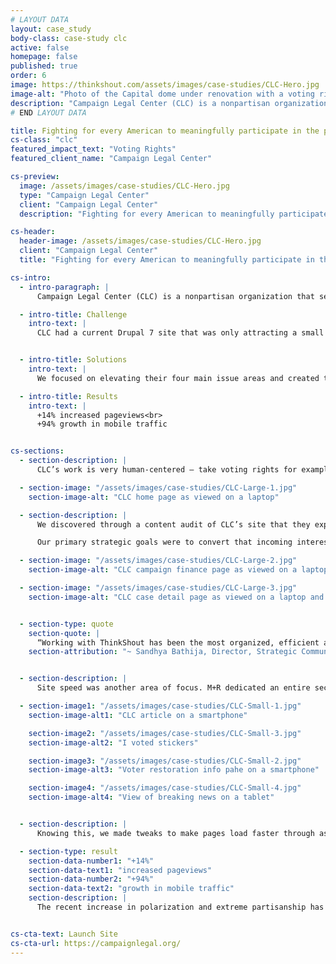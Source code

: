 ```yaml
---
# LAYOUT DATA
layout: case_study
body-class: case-study clc
active: false
homepage: false
published: true
order: 6
image: https://thinkshout.com/assets/images/case-studies/CLC-Hero.jpg
image-alt: "Photo of the Capital dome under renovation with a voting rights sign in the foreground"
description: "Campaign Legal Center (CLC) is a nonpartisan organization that seeks to protect our democracy by fighting for the right of all Americans to participate in our political process."
# END LAYOUT DATA

title: Fighting for every American to meaningfully participate in the political process
cs-class: "clc"
featured_impact_text: "Voting Rights"
featured_client_name: "Campaign Legal Center"

cs-preview:
  image: /assets/images/case-studies/CLC-Hero.jpg
  type: "Campaign Legal Center"
  client: "Campaign Legal Center"
  description: "Fighting for every American to meaningfully participate in the political process."

cs-header:
  header-image: /assets/images/case-studies/CLC-Hero.jpg
  client: "Campaign Legal Center"
  title: "Fighting for every American to meaningfully participate in the political process."

cs-intro:
  - intro-paragraph: |
      Campaign Legal Center (CLC) is a nonpartisan organization that seeks to protect our democracy by fighting for the right of all Americans to participate in our political process. They work to protect voting rights, ensure fair elections, and fight for campaign finance reform. They do this by working with legislators to craft laws, demanding enforcement of election laws and regulations, and by litigating when necessary.

  - intro-title: Challenge
    intro-text: |
      CLC had a current Drupal 7 site that was only attracting a small audience (lawyers and researchers). Their insider approach to their content meant it was framed in parallel to their organizational structure. They needed to connect their professional clout to the stories that win over readers who come across the site for the first time.


  - intro-title: Solutions
    intro-text: |
      We focused on elevating their four main issue areas and created timely, rich media that is responsive to issues and stories of the day. Along those same lines, we designed content-specific calls to action tied to traffic spikes from news stories aimed at converting that traffic into a larger and more diverse constituency.

  - intro-title: Results
    intro-text: |
      +14% increased pageviews<br>
      +94% growth in mobile traffic


cs-sections:
  - section-description: |
      CLC’s work is very human-centered — take voting rights for example. Voting is so core to the democratic process. It’s an incredibly personal action, and one that strikes an emotional chord with many people no matter what side of the aisle you’re on. The old site was virtually faceless, which didn’t fit the on-the-ground work CLC does, making it difficult for visitors to truly connect with the work.

  - section-image: "/assets/images/case-studies/CLC-Large-1.jpg"
    section-image-alt: "CLC home page as viewed on a laptop"

  - section-description: |
      We discovered through a content audit of CLC’s site that they experienced dramatic pageview spikes to articles and press releases that had been shared by influencers, but those spikes didn’t translate into engagement, leading to a missed opportunity to cultivate long-term relationships with visitors.

      Our primary strategic goals were to convert that incoming interest into loyalty, and use those relationships to influence lawmakers and shape the narrative around participation in the democratic process.

  - section-image: "/assets/images/case-studies/CLC-Large-2.jpg"
    section-image-alt: "CLC campaign finance page as viewed on a laptop"

  - section-image: "/assets/images/case-studies/CLC-Large-3.jpg"
    section-image-alt: "CLC case detail page as viewed on a laptop and a smartphone"


  - section-type: quote
    section-quote: |
      “Working with ThinkShout has been the most organized, efficient and thoughtful experience I have ever had with a vendor. We are so excited about our new site!”
    section-attribution: "~ Sandhya Bathija, Director, Strategic Communications"


  - section-description: |
      Site speed was another area of focus. M+R dedicated an entire section of their [2018 Benchmarks study](https://mrbenchmarks.com/#!/speed) to site speed, saying that “a one-second delay in page load time can lead to an 11% decrease in traffic, and significantly fewer conversions.” A drop in traffic like that isn’t something to gamble with if you’re a nonprofit dependent upon conversions.

  - section-image1: "/assets/images/case-studies/CLC-Small-1.jpg"
    section-image-alt1: "CLC article on a smartphone"

    section-image2: "/assets/images/case-studies/CLC-Small-3.jpg"
    section-image-alt2: "I voted stickers"

    section-image3: "/assets/images/case-studies/CLC-Small-2.jpg"
    section-image-alt3: "Voter restoration info pahe on a smartphone"

    section-image4: "/assets/images/case-studies/CLC-Small-4.jpg"
    section-image-alt4: "View of breaking news on a tablet"


  - section-description: |
      Knowing this, we made tweaks to make pages load faster through asynchronous loading of some items, using every caching option available to us–including Pantheon’s advanced page cache. We also made sure all images were scaled to a reasonable size. Conducting basic load testing ensured that CLC can handle a large amount of traffic, which is vital when they’re mentioned in the news or receive national coverage.

  - section-type: result
    section-data-number1: "+14%"
    section-data-text1: "increased pageviews"
    section-data-number2: "+94%"
    section-data-text2: "growth in mobile traffic"
    section-description: |
      The recent increase in polarization and extreme partisanship has made CLC’s work more relevant than ever. Work that might have remained the specialized focus of researchers and legal minds is now must-read content for people on any side of the aisle. The launch of their beautiful, engaging new site has paid immediate dividends with increased time on site and pages per visit, which is a trend we expect to see increase as their newsworthy stories — on everything from Supreme Court gerrymandering cases to government ethics and campaign finance — reach a broader audience across every channel.


cs-cta-text: Launch Site
cs-cta-url: https://campaignlegal.org/
---
```


